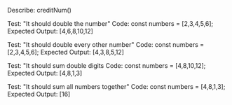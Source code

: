 Describe: creditNum() 

Test: "It should double the number"
Code:
const numbers = [2,3,4,5,6];
Expected Output: [4,6,8,10,12]

Test: "It should double every other number"
Code:
const numbers = [2,3,4,5,6];
Expected Output: [4,3,8,5,12]

Test: "It should sum double digits
Code:
const numbers = [4,8,10,12];
Expected Output: [4,8,1,3]

Test: "It should sum all numbers together"
Code: 
const numbers = [4,8,1,3];
Expected Output: [16]
